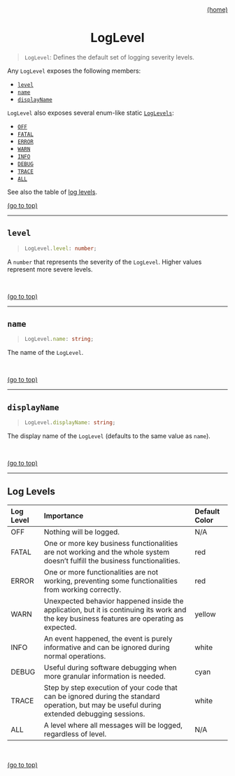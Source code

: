 <div id="top" align="right"><a href="https://github.com/auturge/logger#top">(home)</a></div>

<h1 align="center">LogLevel</h1>

> `LogLevel`: Defines the default set of logging severity levels.

Any `LogLevel` exposes the following members:

- [`level`](#level)
- [`name`](#name)
- [`displayName`](#displayName)

`LogLevel` also exposes several enum-like static [`LogLevels`](#log-levels):

- [`OFF`](#log-levels)
- [`FATAL`](#log-levels)
- [`ERROR`](#log-levels)
- [`WARN`](#log-levels)
- [`INFO`](#log-levels)
- [`DEBUG`](#log-levels)
- [`TRACE`](#log-levels)
- [`ALL`](#log-levels)

See also the table of [log levels](#log-levels).
<br>

<a href="#top">(go to top)</a>

----

## `level` ##

> ```typescript
> LogLevel.level: number;
> ```

A `number` that represents the severity of the `LogLevel`. Higher values represent more severe levels.

<br>

<a href="#top">(go to top)</a>

----

## `name` ##

> ```typescript
> LogLevel.name: string;
> ```

The name of the `LogLevel`.

<br>

<a href="#top">(go to top)</a>

----

## `displayName` ##

> ```typescript
> LogLevel.displayName: string;
> ```

The display name of the `LogLevel` (defaults to the same value as `name`).

<br>

<a href="#top">(go to top)</a>

----

## Log Levels ##

|Log Level	|Importance| Default Color |
|:---|:---|:---|
|OFF| Nothing will be logged. | N/A |
|FATAL	|One or more key business functionalities are not working and the whole system doesn’t fulfill the business functionalities.| red |
|ERROR	|One or more functionalities are not working, preventing some functionalities from working correctly.| red |
|WARN	|Unexpected behavior happened inside the application, but it is continuing its work and the key business features are operating as expected.| yellow |
|INFO	|An event happened, the event is purely informative and can be ignored during normal operations.| white |
|DEBUG	|Useful during software debugging when more granular information is needed.| cyan |
|TRACE	|Step by step execution of your code that can be ignored during the standard operation, but may be useful during extended debugging sessions.| white |
|ALL	|A level where all messages will be logged, regardless of level. | N/A |

<br>

<a href="#top">(go to top)</a>

<br>
